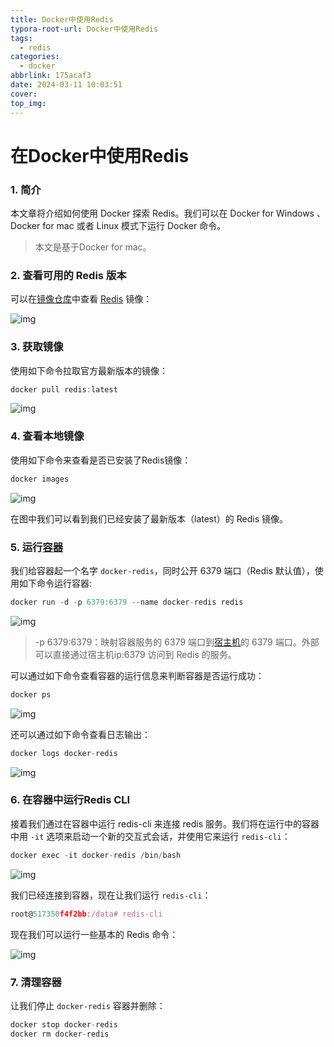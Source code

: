 ```yaml
---
title: Docker中使用Redis
typora-root-url: Docker中使用Redis
tags:
  - redis
categories:
  - docker
abbrlink: 175acaf3
date: 2024-03-11 10:03:51
cover:
top_img:
---
```


# 在Docker中使用Redis

### 1. 简介

本文章将介绍如何使用 Docker 探索 Redis。我们可以在 Docker for Windows 、Docker for mac 或者 Linux 模式下运行 Docker 命令。

>  本文是基于Docker for mac。 

### 2. 查看可用的 Redis 版本

可以在[镜像仓库](https://cloud.tencent.com/product/tcr?from=10680)中查看 [Redis](https://hub.docker.com/_/redis?tab=tags) 镜像：

![img](1620.png)

### 3. 获取镜像

使用如下命令拉取官方最新版本的镜像：

```javascript
docker pull redis:latest
```

![img](1620-16645387358191.png)

### 4. 查看本地镜像

使用如下命令来查看是否已安装了Redis镜像：

```javascript
docker images
```

![img](1620-16645387358192.png)

在图中我们可以看到我们已经安装了最新版本（latest）的 Redis 镜像。

### 5. 运行[容器](https://cloud.tencent.com/product/tke?from=10680)

我们给容器起一个名字 `docker-redis`，同时公开 6379 端口（Redis 默认值），使用如下命令运行容器:

```javascript
docker run -d -p 6379:6379 --name docker-redis redis
```



![img](1620-16645387358193.png)

>  -p 6379:6379：映射容器服务的 6379 端口到[宿主机](https://cloud.tencent.com/product/cdh?from=10680)的 6379 端口。外部可以直接通过宿主机ip:6379 访问到 Redis 的服务。 

可以通过如下命令查看容器的运行信息来判断容器是否运行成功：

```javascript
docker ps
```



![img](1620-16645387358204.png)

还可以通过如下命令查看日志输出：

```javascript
docker logs docker-redis
```

![img](1620-16645387358205.png)

### 6. 在容器中运行Redis CLI

接着我们通过在容器中运行 redis-cli 来连接 redis 服务。我们将在运行中的容器中用 `-it` 选项来启动一个新的交互式会话，并使用它来运行 `redis-cli`：

```javascript
docker exec -it docker-redis /bin/bash
```

![img](1620-16645387358206.png)

我们已经连接到容器，现在让我们运行 `redis-cli`：

```javascript
root@517350f4f2bb:/data# redis-cli
```

现在我们可以运行一些基本的 Redis 命令：

![img](1620-16645387358207.png)

### 7. 清理容器

让我们停止 `docker-redis` 容器并删除：

```javascript
docker stop docker-redis
docker rm docker-redis
```
